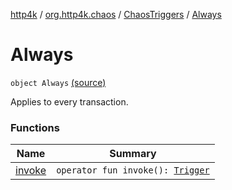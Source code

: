 [http4k](../../../index.md) / [org.http4k.chaos](../../index.md) / [ChaosTriggers](../index.md) / [Always](./index.md)

# Always

`object Always` [(source)](https://github.com/http4k/http4k/blob/master/http4k-testing-chaos/src/main/kotlin/org/http4k/chaos/ChaosTriggers.kt#L63)

Applies to every transaction.

### Functions

| Name | Summary |
|---|---|
| [invoke](invoke.md) | `operator fun invoke(): `[`Trigger`](../../-trigger.md) |
